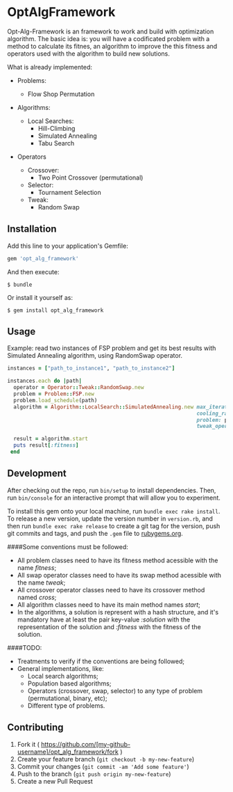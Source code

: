 # OptAlgFramework

Opt-Alg-Framework is an framework to work and build with optimization algorithm. The basic idea is: you will have a codificated problem with a method to calculate its fitnes, an algorithm to improve the this fitness and operators used with the algorithm to build new solutions.

What is already implemented:

  * Problems:
    * Flow Shop Permutation

  * Algorithms:
    * Local Searches:
      * Hill-Climbing
      * Simulated Annealing
      * Tabu Search
     
  * Operators
    * Crossover:
      * Two Point Crossover (permutational)
    * Selector:
      * Tournament Selection
    * Tweak:
      * Random Swap 

## Installation

Add this line to your application's Gemfile:

```ruby
gem 'opt_alg_framework'
```

And then execute:

    $ bundle

Or install it yourself as:

    $ gem install opt_alg_framework

## Usage

Example: read two instances of FSP problem and get its best results with Simulated Annealing algorithm, using RandomSwap operator.

```ruby
instances = ["path_to_instance1", "path_to_instance2"]

instances.each do |path|
  operator = Operator::Tweak::RandomSwap.new
  problem = Problem::FSP.new
  problem.load_schedule(path)
  algorithm = Algorithm::LocalSearch::SimulatedAnnealing.new max_iterations: 10,
                                                             cooling_rate: 0.009,
                                                             problem: problem,
                                                             tweak_operator: operator

  result = algorithm.start
  puts result[:fitness]
 end
```

## Development

After checking out the repo, run `bin/setup` to install dependencies. Then, run `bin/console` for an interactive prompt that will allow you to experiment.

To install this gem onto your local machine, run `bundle exec rake install`. To release a new version, update the version number in `version.rb`, and then run `bundle exec rake release` to create a git tag for the version, push git commits and tags, and push the `.gem` file to [rubygems.org](https://rubygems.org).

####Some conventions must be followed:

  * All problem classes need to have its fitness method acessible with the name *fitness*;
  * All swap operator classes need to have its swap method acessible with the name *tweak*;
  * All crossover operator classes need to have its crossover method named *cross*;
  * All algorithm classes need to have its main method names *start*;
  * In the algorithms, a solution is represent with a hash structure, and it's mandatory have at least the pair key-value *:solution* with the representation of the solution and *:fitness* with the fitness of the solution.

####TODO:

   * Treatments to verify if the conventions are being followed;
   * General implementations, like:
     * Local search algorithms;
     * Population based algorithms;
     * Operators (crossover, swap, selector) to any type of problem (permutational, binary, etc);
     * Different type of problems.

## Contributing

1. Fork it ( https://github.com/[my-github-username]/opt_alg_framework/fork )
2. Create your feature branch (`git checkout -b my-new-feature`)
3. Commit your changes (`git commit -am 'Add some feature'`)
4. Push to the branch (`git push origin my-new-feature`)
5. Create a new Pull Request
